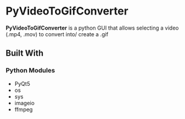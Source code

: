 # PyVideoToGifConverter

**PyVideoToGifConverter** is a python GUI that allows selecting a video (.mp4, .mov) to convert into/ create a .gif

## Built With

### Python Modules
* PyQt5
* os
* sys
* imageio
* ffmpeg

